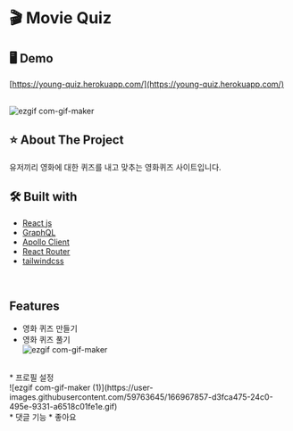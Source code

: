 # 🎬 Movie Quiz

## 🖥 Demo
[https://young-quiz.herokuapp.com/](https://young-quiz.herokuapp.com/)<br><br>

![ezgif com-gif-maker](https://user-images.githubusercontent.com/59763645/156196239-c9c7a9e3-5c42-431f-abb2-75359952c4bc.gif)
<br>

## ⭐️ About The Project
유저끼리 영화에 대한 퀴즈를 내고 맞추는 영화퀴즈 사이트입니다.
<br>

## 🛠 Built with
* [React js](https://reactjs.org/)   
* [GraphQL](https://graphql.org/)   
* [Apollo Client](https://www.apollographql.com/docs/react/)
* [React Router](https://reactrouter.com/)
* [tailwindcss](https://tailwindcss.com/)
<br>

## Features
* 영화 퀴즈 만들기
* 영화 퀴즈 풀기<br>
![ezgif com-gif-maker](https://user-images.githubusercontent.com/59763645/166967834-43dde108-d42f-42cd-9bd8-47d2694d2c72.gif)
<br>
* 프로필 설정<br>
![ezgif com-gif-maker (1)](https://user-images.githubusercontent.com/59763645/166967857-d3fca475-24c0-495e-9331-a6518c01fe1e.gif)
<br>
* 댓글 기능
* 좋아요

